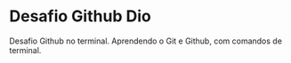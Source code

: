 # Desafio Github Dio
Desafio Github no terminal.
Aprendendo o Git e Github, com comandos de terminal.
